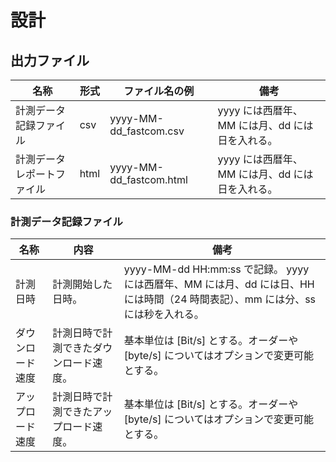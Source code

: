 # 設計

## 出力ファイル

| 名称                       | 形式 | ファイル名の例          | 備考                                            |
| -------------------------- | ---- | ----------------------- | ----------------------------------------------- |
| 計測データ記録ファイル     | csv  | yyyy-MM-dd_fastcom.csv  | yyyy には西暦年、MM には月、dd には日を入れる。 |
| 計測データレポートファイル | html | yyyy-MM-dd_fastcom.html | yyyy には西暦年、MM には月、dd には日を入れる。 |

### 計測データ記録ファイル

| 名称             | 内容                                   | 備考                                                                                                                           |
| ---------------- | -------------------------------------- | ------------------------------------------------------------------------------------------------------------------------------ |
| 計測日時         | 計測開始した日時。                     | yyyy-MM-dd HH:mm:ss で記録。 yyyy には西暦年、MM には月、dd には日、HH には時間（24 時間表記）、mm には分、ss には秒を入れる。 |
| ダウンロード速度 | 計測日時で計測できたダウンロード速度。 | 基本単位は [Bit/s] とする。オーダーや [byte/s] についてはオプションで変更可能とする。                                          |
| アップロード速度 | 計測日時で計測できたアップロード速度。 | 基本単位は [Bit/s] とする。オーダーや [byte/s] についてはオプションで変更可能とする。                                          |

